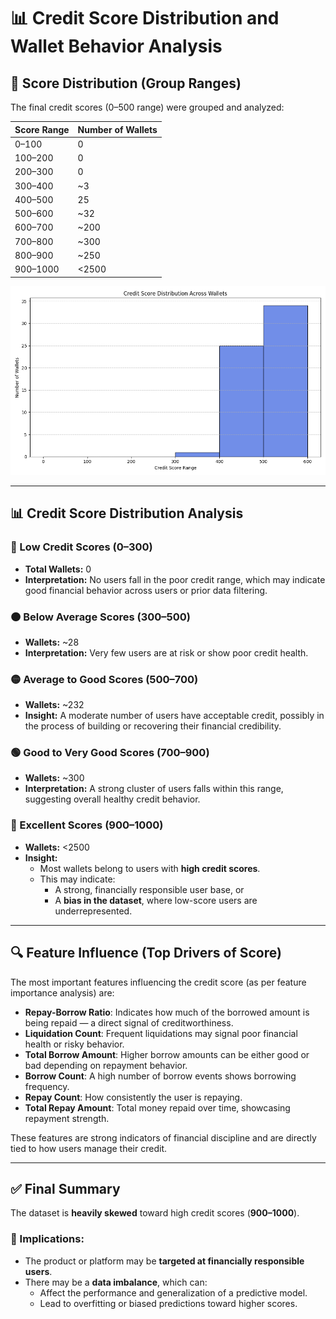 # 📊 Credit Score Distribution and Wallet Behavior Analysis

## 🎯 Score Distribution (Group Ranges)

The final credit scores (0–500 range) were grouped and analyzed:

| Score Range | Number of Wallets |
|-------------|-------------------|
| 0–100       | 0                 |
| 100–200     | 0                 |
| 200–300     | 0                 |
| 300–400     | ~3                |
| 400–500     | 25                |
| 500–600     | ~32               |
| 600–700     | ~200                |
| 700–800     | ~300                 |
| 800–900     | ~250                |
| 900–1000    | <2500                |


![Score Distribution](score_distribution.png)

---

## 📊 Credit Score Distribution Analysis

### 🔴 Low Credit Scores (0–300)
- **Total Wallets:** 0  
- **Interpretation:** No users fall in the poor credit range, which may indicate good financial behavior across users or prior data filtering.

### 🟠 Below Average Scores (300–500)
- **Wallets:** ~28  
- **Interpretation:** Very few users are at risk or show poor credit health.

### 🟡 Average to Good Scores (500–700)
- **Wallets:** ~232  
- **Insight:** A moderate number of users have acceptable credit, possibly in the process of building or recovering their financial credibility.

### 🟢 Good to Very Good Scores (700–900)
- **Wallets:** ~300  
- **Interpretation:** A strong cluster of users falls within this range, suggesting overall healthy credit behavior.

### 🔵 Excellent Scores (900–1000)
- **Wallets:** <2500  
- **Insight:**  
  - Most wallets belong to users with **high credit scores**.  
  - This may indicate:
    - A strong, financially responsible user base, or  
    - A **bias in the dataset**, where low-score users are underrepresented.

---

## 🔍 Feature Influence (Top Drivers of Score)

The most important features influencing the credit score (as per feature importance analysis) are:

- **Repay-Borrow Ratio**: Indicates how much of the borrowed amount is being repaid — a direct signal of creditworthiness.
- **Liquidation Count**: Frequent liquidations may signal poor financial health or risky behavior.
- **Total Borrow Amount**: Higher borrow amounts can be either good or bad depending on repayment behavior.
- **Borrow Count**: A high number of borrow events shows borrowing frequency.
- **Repay Count**: How consistently the user is repaying.
- **Total Repay Amount**: Total money repaid over time, showcasing repayment strength.

These features are strong indicators of financial discipline and are directly tied to how users manage their credit.

---

## ✅ Final Summary

The dataset is **heavily skewed** toward high credit scores (**900–1000**).

### 📌 Implications:
- The product or platform may be **targeted at financially responsible users**.
- There may be a **data imbalance**, which can:
  - Affect the performance and generalization of a predictive model.
  - Lead to overfitting or biased predictions toward higher scores.


